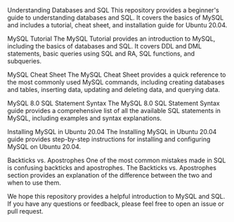 Understanding Databases and SQL
This repository provides a beginner's guide to understanding databases and SQL. It covers the basics of MySQL and includes a tutorial, cheat sheet, and installation guide for Ubuntu 20.04.

MySQL Tutorial
The MySQL Tutorial provides an introduction to MySQL, including the basics of databases and SQL. It covers DDL and DML statements, basic queries using SQL and RA, SQL functions, and subqueries.

MySQL Cheat Sheet
The MySQL Cheat Sheet provides a quick reference to the most commonly used MySQL commands, including creating databases and tables, inserting data, updating and deleting data, and querying data.

MySQL 8.0 SQL Statement Syntax
The MySQL 8.0 SQL Statement Syntax guide provides a comprehensive list of all the available SQL statements in MySQL, including examples and syntax explanations.

Installing MySQL in Ubuntu 20.04
The Installing MySQL in Ubuntu 20.04 guide provides step-by-step instructions for installing and configuring MySQL on Ubuntu 20.04.

Backticks vs. Apostrophes
One of the most common mistakes made in SQL is confusing backticks and apostrophes. The Backticks vs. Apostrophes section provides an explanation of the difference between the two and when to use them.

We hope this repository provides a helpful introduction to MySQL and SQL. If you have any questions or feedback, please feel free to open an issue or pull request.

